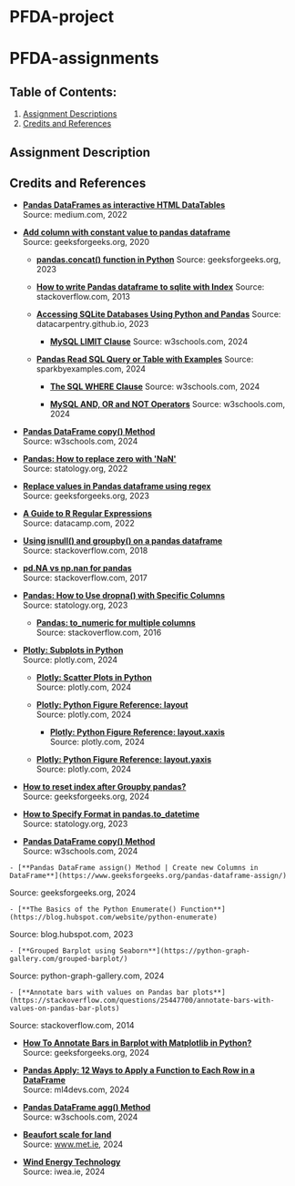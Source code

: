 # PFDA-project

# PFDA-assignments
## Table of Contents:
1. [Assignment Descriptions](#assignment-descriptions)
2. [Credits and References](#credits-and-references)


## Assignment Description

## Credits and References

- [**Pandas DataFrames as interactive HTML DataTables**](https://marc-wouts.medium.com/pandas-dataframes-as-interactive-html-datatables-9737c7266abf)  
  Source: medium.com, 2022

- [**Add column with constant value to pandas dataframe**](https://www.geeksforgeeks.org/add-column-with-constant-value-to-pandas-dataframe/)  
  Source: geeksforgeeks.org, 2020

  - [**pandas.concat() function in Python**](https://www.geeksforgeeks.org/pandas-concat-function-in-python/)
  Source: geeksforgeeks.org, 2023

  - [**How to write Pandas dataframe to sqlite with Index**](https://stackoverflow.com/questions/14431646/how-to-write-pandas-dataframe-to-sqlite-with-index)
  Source: stackoverflow.com, 2013

   - [**Accessing SQLite Databases Using Python and Pandas**](https://datacarpentry.github.io/python-ecology-lesson/instructor/09-working-with-sql.html)
  Source: datacarpentry.github.io, 2023

     - [**MySQL LIMIT Clause**](https://www.w3schools.com/mysql/mysql_limit.asp)
  Source: w3schools.com, 2024

    - [**Pandas Read SQL Query or Table with Examples**](https://sparkbyexamples.com/pandas/pandas-read-sql-query-or-table/)
  Source: sparkbyexamples.com, 2024

      - [**The SQL WHERE Clause**](https://www.w3schools.com/sql/sql_where.asp)
  Source: w3schools.com, 2024

      - [**MySQL AND, OR and NOT Operators**](https://www.w3schools.com/mysql/mysql_and_or.asp)
  Source: w3schools.com, 2024




- [**Pandas DataFrame copy() Method**](https://realpython.com/python-raw-strings/)  
  Source: w3schools.com, 2024

- [**Pandas: How to replace zero with 'NaN'**](https://www.statology.org/pandas-replace-0-with-nan/)  
  Source: statology.org, 2022

- [**Replace values in Pandas dataframe using regex**](https://www.geeksforgeeks.org/replace-values-in-pandas-dataframe-using-regex/)  
  Source: geeksforgeeks.org, 2023

- [**A Guide to R Regular Expressions**](https://www.datacamp.com/tutorial/regex-r-regular-expressions-guide)  
  Source: datacamp.com, 2022

- [**Using isnull() and groupby() on a pandas dataframe**](https://stackoverflow.com/questions/46106954/using-isnull-and-groupby-on-a-pandas-dataframe)  
  Source: stackoverflow.com, 2018

- [**pd.NA vs np.nan for pandas**](https://stackoverflow.com/questions/60115806/pd-na-vs-np-nan-for-pandas)  
  Source: stackoverflow.com, 2017



- [**Pandas: How to Use dropna() with Specific Columns**](https://www.statology.org/pandas-dropna-specific-column/)  
  Source: statology.org, 2023


  - [**Pandas: to_numeric for multiple columns**](https://stackoverflow.com/questions/36814100/pandas-to-numeric-for-multiple-columns)  
  Source: stackoverflow.com, 2016

 - [**Plotly: Subplots in Python**](https://plotly.com/python/subplots/?utm_source=chatgpt.com)  
  Source: plotly.com, 2024

   - [**Plotly: Scatter Plots in Python**](https://plotly.com/python/line-and-scatter/)  
  Source: plotly.com, 2024


   - [**Plotly: Python Figure Reference: layout**](https://plotly.com/python/reference/layout/)  
  Source: plotly.com, 2024



     - [**Plotly: Python Figure Reference: layout.xaxis**](https://plotly.com/python/reference/layout/xaxis/)  
  Source: plotly.com, 2024

   - [**Plotly: Python Figure Reference: layout.yaxis**](https://plotly.com/python/reference/layout/yaxis/#:~:text=Python%20Figure%20Reference%3A%20layout.,yaxis&text=Type%3A%20dict%20containing%20one%20or%20more%20of%20the%20keys%20listed%20below.&text=If%20set%20to%20an%20opposite,the%20corresponding%20opposite%2Dletter%20axis.)  
  Source: plotly.com, 2024


  - [**How to reset index after Groupby pandas?**](https://www.geeksforgeeks.org/how-to-reset-index-after-groupby-pandas/)  
  Source: geeksforgeeks.org, 2024


  - [**How to Specify Format in pandas.to_datetime**](https://www.statology.org/pandas-to-datetime-format/)  
  Source: statology.org, 2023

   - [**Pandas DataFrame copy() Method**](https://www.statology.org/pandas-to-datetime-format/)  
  Source: w3schools.com, 2024


    - [**Pandas DataFrame assign() Method | Create new Columns in DataFrame**](https://www.geeksforgeeks.org/pandas-dataframe-assign/)  
  Source: geeksforgeeks.org, 2024





    - [**The Basics of the Python Enumerate() Function**](https://blog.hubspot.com/website/python-enumerate)  
  Source: blog.hubspot.com, 2023


    - [**Grouped Barplot using Seaborn**](https://python-graph-gallery.com/grouped-barplot/)  
  Source: python-graph-gallery.com, 2024


    - [**Annotate bars with values on Pandas bar plots**](https://stackoverflow.com/questions/25447700/annotate-bars-with-values-on-pandas-bar-plots)  
  Source: stackoverflow.com, 2014

   - [**How To Annotate Bars in Barplot with Matplotlib in Python?**](https://www.geeksforgeeks.org/how-to-annotate-bars-in-barplot-with-matplotlib-in-python/)  
  Source: geeksforgeeks.org, 2024


  - [**Pandas Apply: 12 Ways to Apply a Function to Each Row in a DataFrame**](https://www.ml4devs.com/articles/pandas-dataframe-apply-function-iterate-over-rows/)  
  Source: ml4devs.com, 2024

   - [**Pandas DataFrame agg() Method**](https://www.w3schools.com/python/pandas/ref_df_agg.asp)  
  Source: w3schools.com, 2024







 - [**Beaufort scale for land**](https://www.met.ie/cms/assets/uploads/2022/09/Beaufort-scale-for-land.png)  
  Source: www.met.ie, 2024


 - [**Wind Energy Technology**](http://www.iwea.ie/technicalfaqs#:~:text=Turbines%20reach%20maximum%20power%20output,prevent%20excessive%20wear%20and%20tear.)  
  Source: iwea.ie, 2024
